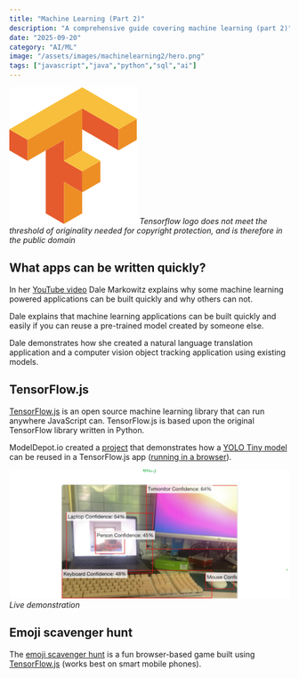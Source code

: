 ```yaml
---
title: "Machine Learning (Part 2)"
description: "A comprehensive guide covering machine learning (part 2)"
date: "2025-09-20"
category: "AI/ML"
image: "/assets/images/machinelearning2/hero.png"
tags: ["javascript","java","python","sql","ai"]
---
```


![](/assets/images/machinelearning2/tensorflow-logo.svg)
*Tensorflow logo does not meet the threshold of originality needed for copyright protection, and is therefore in the public domain*


## What apps can be written quickly?

In her [YouTube video](https://www.youtube.com/watch?v=BjTNJSQLIeA) Dale Markowitz explains why some machine learning powered applications can be built quickly and why others can not.

Dale explains that machine learning applications can be built quickly and easily if you can reuse a pre-trained model created by someone else. 

Dale demonstrates how she created a natural language translation application and a computer vision object tracking application using existing models.


## TensorFlow.js

[TensorFlow.js](https://www.tensorflow.org/js/demos) is an open source machine learning library that can run anywhere JavaScript can. TensorFlow.js is based upon the original TensorFlow library written in Python.

ModelDepot.io created a [project](https://github.com/ModelDepot/tfjs-yolo-tiny) that demonstrates how a [YOLO Tiny model](machineLearning1.html) can be reused in a TensorFlow.js app ([running in a browser](https://modeldepot.github.io/tfjs-yolo-tiny-demo/)).

![](/assets/images/machinelearning2/283720320-1067547677519021-4870542019071843454-n-1836x848.jpg)
*Live demonstration*


## Emoji scavenger hunt

The [emoji scavenger hunt](https://emojiscavengerhunt.withgoogle.com) is a fun browser-based game built using [TensorFlow.js](https://www.tensorflow.org/js/demos) (works best on smart mobile phones).
